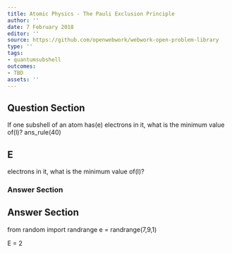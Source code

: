 ```yaml
---
title: Atomic Physics - The Pauli Exclusion Principle
author: ''
date: 7 February 2018
editor: ''
source: https://github.com/openwebwork/webwork-open-problem-library
type: ''
tags:
- quantumsubshell
outcomes:
- TBD
assets: ''
---
```


## Question Section 

If one subshell of an atom has(e) electrons in it, what is the minimum value of(l)?
ans_rule(40)

## E
electrons in it, what is the minimum value of(l)?
### Answer Section


## Answer Section

from random import randrange
e = randrange(7,9,1)

E = 2